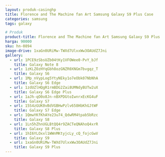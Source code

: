 ```yaml
---
layout: produk-casinghp
title: Florence and The Machine fan Art Samsung Galaxy S9 Plus Case
categories: samsung
tags: galaxy

# Produk
product-title: Florence and The Machine fan Art Samsung Galaxy S9 Plus Case
harga: 90000
sku: hn-0894
image-drive: 1xaGn0URiMw-TWXd7UlxxWw3OAUdZ7Jni
gallery:
  - url: 1PCE9zSbsUZb04tKy1VFOWee0-PvY_bJf
    title: Galaxy Note 8
  - url: 1zKLZOzHYqGbh8ozGNZR0XNGm7bvgqz_T
    title: Galaxy S6
  - url: 1Mp_nVypLog5YtyNEky1o7eObk07NbNhA
    title: Galaxy S6 Edge
  - url: 1zdUZlHQgR1rmBDG2Zai8UMNdyBUTw2uX
    title: Galaxy S6 Edge Plus
  - url: 1aJh-qO0o8Jn-nBXPDGtoIwnrxEcKG4uF
    title: Galaxy S7
  - url: 15S4zGUK0vBdVGBHwPzlv658HbKhGJtWF
    title: Galaxy S7 Edge
  - url: 1QmwYKfKhAYe23u74_QdwRM4tpab5bRzc
    title: Galaxy S8
  - url: 1Ln5hZhnUGLBtQQ4r9ZACTeQNAhoQ4xrR
    title: Galaxy S8 Plus
  - url: 1hI6YLOxxl1WWnMKtyjcLy_cQ_fojcGwV
    title: Galaxy S9
  - url: 1xaGn0URiMw-TWXd7UlxxWw3OAUdZ7Jni
    title: Galaxy S9 Plus
---
```

